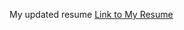 My updated resume
[Link to My Resume]([https://github.com/hbalickgoodman/resume/raw/master/resume.pdf](https://github.com/hbalickgoodman/resume/blob/main/resume.pdf)https://github.com/hbalickgoodman/resume/blob/main/resume.pdf)
